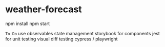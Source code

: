 # weather-forecast

npm install
npm start

`To Do`
use observables
state management
storybook for components
jest for unit testing
visual diff testing
cypress / playwright
